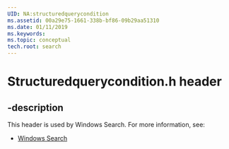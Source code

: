 ```yaml
---
UID: NA:structuredquerycondition
ms.assetid: 00a29e75-1661-338b-bf86-09b29aa51310
ms.date: 01/11/2019
ms.keywords: 
ms.topic: conceptual
tech.root: search
---
```


# Structuredquerycondition.h header


## -description


This header is used by Windows Search. For more information, see:

- [Windows Search](../_search/index.md)

